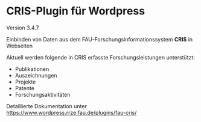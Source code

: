 CRIS-Plugin für Wordpress
=========================

Version 3.4.7

Einbinden von Daten aus dem FAU-Forschungsinformationssystem <b>CRIS</b> in Webseiten

Aktuell werden folgende in CRIS erfasste Forschungsleistungen unterstützt:
- Publikationen
- Auszeichnungen
- Projekte
- Patente
- Forschungsaktivitäten


Detaillierte Dokumentation unter https://www.wordpress.rrze.fau.de/plugins/fau-cris/
